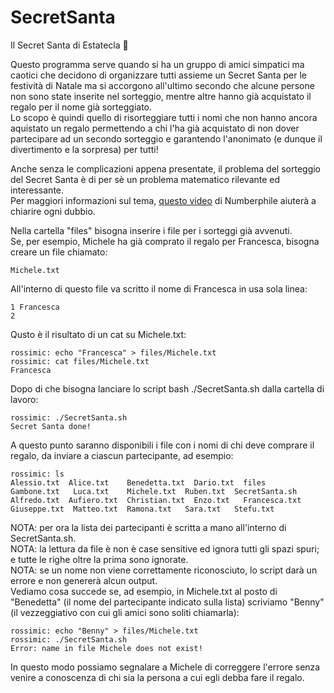 # SecretSanta
Il Secret Santa di Estatecla 🌴

Questo programma serve quando si ha un gruppo di amici simpatici ma caotici che decidono di organizzare tutti assieme un Secret Santa per le festività di Natale ma si accorgono all'ultimo secondo che alcune persone non sono state inserite nel sorteggio, mentre altre hanno già acquistato il regalo per il nome già sorteggiato.\
Lo scopo è quindi quello di risorteggiare tutti i nomi che non hanno ancora aquistato un regalo permettendo a chi l'ha già acquistato di non dover partecipare ad un secondo sorteggio e garantendo l'anonimato (e dunque il divertimento e la sorpresa) per tutti!

Anche senza le complicazioni appena presentate, il problema del sorteggio del Secret Santa è di per sè un problema matematico rilevante ed interessante.\
Per maggiori informazioni sul tema, [questo video](https://www.youtube.com/watch?v=5kC5k5QBqcc) di Numberphile aiuterà a chiarire ogni dubbio.

Nella cartella "files" bisogna inserire i file per i sorteggi già avvenuti.\
Se, per esempio, Michele ha già comprato il regalo per Francesca, bisogna creare un file chiamato:
```
Michele.txt
```

All'interno di questo file va scritto il nome di Francesca in usa sola linea:
```
1 Francesca
2
```

Qusto è il risultato di un cat su Michele.txt:
```
rossimic: echo "Francesca" > files/Michele.txt
rossimic: cat files/Michele.txt
Francesca
```

Dopo di che bisogna lanciare lo script bash ./SecretSanta.sh dalla cartella di lavoro:
```
rossimic: ./SecretSanta.sh
Secret Santa done!
```

A questo punto saranno disponibili i file con i nomi di chi deve comprare il regalo, da inviare a ciascun partecipante, ad esempio:
```
rossimic: ls
Alessio.txt  Alice.txt    Benedetta.txt  Dario.txt  files          Gambone.txt   Luca.txt    Michele.txt  Ruben.txt  SecretSanta.sh
Alfredo.txt  Aufiero.txt  Christian.txt  Enzo.txt   Francesca.txt  Giuseppe.txt  Matteo.txt  Ramona.txt   Sara.txt   Stefu.txt
```

NOTA: per ora la lista dei partecipanti è scritta a mano all'interno di SecretSanta.sh.\
NOTA: la lettura da file è non è case sensitive ed ignora tutti gli spazi spuri; e tutte le righe oltre la prima sono ignorate.\
NOTA: se un nome non viene correttamente riconosciuto, lo script darà un errore e non genererà alcun output.\
Vediamo cosa succede se, ad esempio, in Michele.txt al posto di "Benedetta" (il nome del partecipante indicato sulla lista) scriviamo "Benny" (il vezzeggiativo con cui gli amici sono soliti chiamarla):
```
rossimic: echo "Benny" > files/Michele.txt
rossimic: ./SecretSanta.sh
Error: name in file Michele does not exist!
```
In questo modo possiamo segnalare a Michele di correggere l'errore senza venire a conoscenza di chi sia la persona a cui egli debba fare il regalo.
